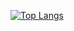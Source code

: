 
[![Top Langs](https://github-readme-stats.vercel.app/api?username=srss&theme=algolia&show_icons=true)](https://github.com/srss)
